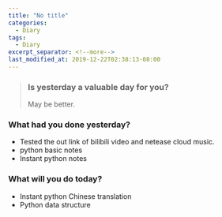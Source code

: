 ```yaml
---
title: "No title"
categories:
  - Diary
tags:
  - Diary
excerpt_separator: <!--more-->
last_modified_at: 2019-12-22T02:38:13-08:00
---
```

> ### Is yesterday a valuable day for you?
> May be better.
<!--more-->


### What had you done yesterday?

* Tested the out link of bilibili video and netease cloud music.
* python basic notes
* Instant python notes

### What will you do today?

- Instant python Chinese translation
- Python data structure

